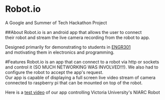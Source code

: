 # Robot.io 
A Google and Summer of Tech Hackathon Project

##About
Robot.io is an android app that allows the user to connect   
their robot and stream the live camera recording from the robot to app.  

Designed primarily for demonstrating to students in [ENGR301](http://www.victoria.ac.nz/ecs/study/courses/engr-101)   
and motivating them in electronics and programming.   

#Features
Robot.io is an app that can connect to a robot via http or sockets and control it (SO MUCH NETWORKING WAS INVOLVED!!!). We also had to configure the robot to accept the app's request.    
Our app is capable of displaying a full screen live video stream of camera connected to raspberry pi that can be mounted on top of the robot.    

Here is a [test video](https://www.youtube.com/watch?v=OfxAfsd5Tiw&list=WL&index=39) of our app controlling Victoria University's NIARC Robot 
